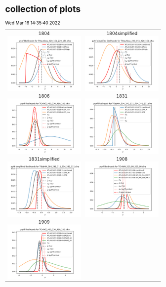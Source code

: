 # collection of plots
Wed Mar 16 14:35:40 2022

|                    |                  |
|:------------------:|:----------------:|
|  1804 ![./combo_1804.png](./combo_1804.png?1647437740.1945689) |  1804simplified ![./combo_1804simplified.png](./combo_1804simplified.png?1647437740.1945689) |
|  1806 ![./combo_1806.png](./combo_1806.png?1647437740.1945689) |  1831 ![./combo_1831.png](./combo_1831.png?1647437740.1945689) |
|  1831simplified ![./combo_1831simplified.png](./combo_1831simplified.png?1647437740.1945689) |  1908 ![./combo_1908.png](./combo_1908.png?1647437740.1945689) |
|  1909 ![./combo_1909.png](./combo_1909.png?1647437740.1945689) 